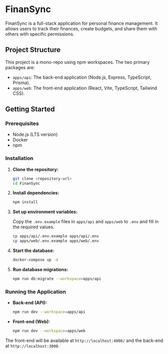 # FinanSync

FinanSync is a full-stack application for personal finance management. It allows users to track their finances, create budgets, and share them with others with specific permissions.

## Project Structure

This project is a mono-repo using npm workspaces. The two primary packages are:

- `apps/api`: The back-end application (Node.js, Express, TypeScript, Prisma).
- `apps/web`: The front-end application (React, Vite, TypeScript, Tailwind CSS).

## Getting Started

### Prerequisites

- Node.js (LTS version)
- Docker
- npm

### Installation

1. **Clone the repository:**

   ```bash
   git clone <repository-url>
   cd FinanSync
   ```

2. **Install dependencies:**

   ```bash
   npm install
   ```

3. **Set up environment variables:**

   Copy the `.env.example` files in `apps/api` and `apps/web` to `.env` and fill in the required values.

   ```bash
   cp apps/api/.env.example apps/api/.env
   cp apps/web/.env.example apps/web/.env
   ```

4. **Start the database:**

   ```bash
   docker-compose up -d
   ```

5. **Run database migrations:**

   ```bash
   npm run db:migrate --workspace=apps/api
   ```

### Running the Application

- **Back-end (API):**

  ```bash
  npm run dev --workspace=apps/api
  ```

- **Front-end (Web):**

  ```bash
  npm run dev --workspace=apps/web
  ```

The front-end will be available at `http://localhost:4000/` and the back-end at `http://localhost:3000`.
